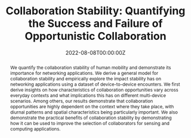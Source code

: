 ---
title: "Collaboration Stability: Quantifying the Success and Failure of Opportunistic Collaboration"
authors:
- Huber Flores 
- admin
- Leonardo Tonetto
- Tristan Braud
- Pan Hui
- Yong Li
- Sasu Tarkoma
- Mostafa Ammar
- Petteri Nurmi
#author_notes:
#- "Equal contribution"
#- "Equal contribution"
date: "2022-08-08T00:00:00Z"
doi: "https://doi.org/10.1109/MC.2021.3112850"

# Schedule page publish date (NOT publication's date).
publishDate: "2022-08-08T00:00:00Z"

# Publication type.
# Accepts a single type but formatted as a YAML list (for Hugo requirements).
# Enter a publication type from the CSL standard.
publication_types: ["article-journal"] 
#publication_types: ["article"]

# Publication name and optional abbreviated publication name.
publication: In *Computer, IEEE Computer Society*  Volume 55, Issue 8, 70 - 81
publication_short: In *Computer, IEEE Computer Society* 55(8), 70 - 81

abstract: "We quantify the collaboration stability of human mobility and demonstrate its importance for networking applications. We derive a general model for collaboration stability and empirically explore the impact stability has on networking applications using a dataset of device-to-device encounters. We first derive insights on how characteristics of collaboration opportunities vary across everyday contexts and what implications this has on different multi-device scenarios. Among others, our results demonstrate that collaboration opportunities are highly dependent on the context where they take place, with diurnal patterns and spatial characteristics being particularly important. We also demonstrate the practical benefits of collaboration stability by demonstrating how it can be used to improve the selection of collaborators for sensing and computing applications."

# Summary. An optional shortened abstract.
#summary: "..."

#tags:
#- Source Themes

# Display this page in the Featured widget?
featured: false

# links:
# - name: ""
#   url: ""
url_pdf: "https://researchportal.helsinki.fi/files/168424491/D2D_Collaborations_IEEE_Computer.pdf"
#url_code: ''
#url_dataset: ''
#url_poster: ''
#url_project: ''
#url_slides: ''
#url_source: ''
#url_video: ''

# Featured image
# To use, add an image named `featured.jpg/png` to your page's folder. 
#image:
#  caption: 'Image credit: [**Unsplash**](https://unsplash.com/photos/jdD8gXaTZsc)'
#  focal_point: ""
#  preview_only: false

# Associated Projects (optional).
#   Associate this publication with one or more of your projects.
#   Simply enter your project's folder or file name without extension.
#   E.g. `internal-project` references `content/project/internal-project/index.md`.
#   Otherwise, set `projects: []`.
#projects: []

# Slides (optional).
#   Associate this publication with Markdown slides.
#   Simply enter your slide deck's filename without extension.
#   E.g. `slides: "example"` references `content/slides/example/index.md`.
#   Otherwise, set `slides: ""`.
# slides: example
# ---

# {{% callout note %}}
# Click the *Cite* button above to demo the feature to enable visitors to import publication metadata into their reference management software.
# {{% /callout %}}

# {{% callout note %}}
# Create your slides in Markdown - click the *Slides* button to check out the example.
# {{% /callout %}}

# Add the publication's **full text** or **supplementary notes** here. You can use rich formatting such as including [code, math, and images](https://wowchemy.com/docs/content/writing-markdown-latex/).
---
